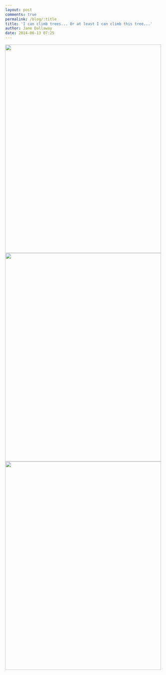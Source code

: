 ```yaml
---
layout: post
comments: true
permalink: /blog/:title
title: 'I can climb trees... Or at least I can climb this tree...'
author: Jane Dallaway
date: 2014-06-13 07:25
---
```


<div><a href="http://static.skitters.dallaway.com/tp_IMG_20140613_063910.jpg"><img src="http://static.skitters.dallaway.com/tp_thumb_IMG_20140613_063910.jpg" width="500" height="667"/></a></div><div><a href="http://static.skitters.dallaway.com/tp_IMG_20140613_063428.jpg"><img src="http://static.skitters.dallaway.com/tp_thumb_IMG_20140613_063428.jpg" width="500" height="667"/></a></div><div><a href="http://static.skitters.dallaway.com/tp_IMG_20140613_063426.jpg"><img src="http://static.skitters.dallaway.com/tp_thumb_IMG_20140613_063426.jpg" width="500" height="667"/></a></div>


    
      
